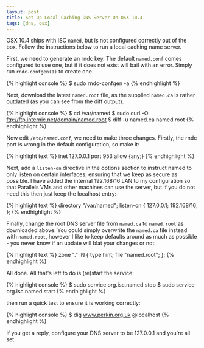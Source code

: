 ```yaml
---
layout: post
title: Set Up Local Caching DNS Server On OSX 10.4
tags: [dns, osx]
---
```


OSX 10.4 ships with ISC `named`, but is not configured correctly out of the
box.  Follow the instructions below to run a local caching name server.

First, we need to generate an rndc key.  The default `named.conf` comes configured to use one, but if it does not exist will bail with an error.  Simply run `rndc-confgen(1)` to create one.

{% highlight console %}
$ sudo rndc-confgen -a
{% endhighlight %}

Next, download the latest `named.root` file, as the supplied `named.ca` is
rather outdated (as you can see from the diff output).

{% highlight console %}
$ cd /var/named
$ sudo curl -O ftp://ftp.internic.net/domain/named.root
$ diff -u named.ca named.root
{% endhighlight %}

Now edit `/etc/named.conf`, we need to make three changes.  Firstly, the rndc
port is wrong in the default configuration, so make it:

{% highlight text %}
        inet 127.0.0.1 port 953 allow {any;}
{% endhighlight %}

Next, add a `listen-on` directive in the options section to instruct named to
only listen on certain interfaces, ensuring that we keep as secure as possible.
I have added the internal 192.168/16 LAN to my configuration so that Parallels
VMs and other machines can use the server, but if you do not need this then
just keep the localhost entry:

{% highlight text %}
        directory "/var/named";
        listen-on {
                127.0.0.1;
                192.168/16;
        };
{% endhighlight %}

Finally, change the root DNS server file from `named.ca` to `named.root` as
downloaded above.  You could simply overwrite the `named.ca` file instead with
`named.root`, however I like to keep defaults around as much as possible - you
never know if an update will blat your changes or not:

{% highlight text %}
zone "." IN {
        type hint;
        file "named.root";
};
{% endhighlight %}

All done.  All that's left to do is (re)start the service:

{% highlight console %}
$ sudo service org.isc.named stop
$ sudo service org.isc.named start
{% endhighlight %}

then run a quick test to ensure it is working correctly:

{% highlight console %}
$ dig www.perkin.org.uk @localhost
{% endhighlight %}

If you get a reply, configure your DNS server to be 127.0.0.1 and you're all
set.
